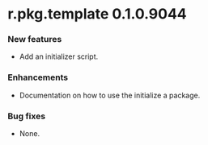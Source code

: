 # r.pkg.template 0.1.0.9044
### New features
* Add an initializer script.
### Enhancements
* Documentation on how to use the initialize a package.
### Bug fixes
* None.
